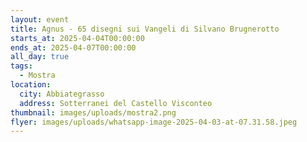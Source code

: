```yaml
---
layout: event
title: Agnus - 65 disegni sui Vangeli di Silvano Brugnerotto
starts_at: 2025-04-04T00:00:00
ends_at: 2025-04-07T00:00:00
all_day: true
tags:
  - Mostra
location:
  city: Abbiategrasso
  address: Sotterranei del Castello Visconteo
thumbnail: images/uploads/mostra2.png
flyer: images/uploads/whatsapp-image-2025-04-03-at-07.31.58.jpeg
---
```


